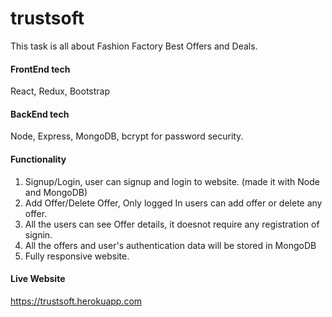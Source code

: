 # trustsoft

This task is all about Fashion Factory Best Offers and Deals. 
#### FrontEnd tech

 React, Redux, Bootstrap
 
#### BackEnd tech

  Node, Express, MongoDB, bcrypt for password security.
 
#### Functionality

  1. Signup/Login, user can signup and login to website. (made it with Node and MongoDB)
  2. Add Offer/Delete Offer, Only logged In users can add offer or delete any offer.
  3. All the users can see Offer details, it doesnot require any registration of signin.
  4. All the offers and user's authentication data will be stored in MongoDB 
  5. Fully responsive website.

#### Live Website

 https://trustsoft.herokuapp.com

